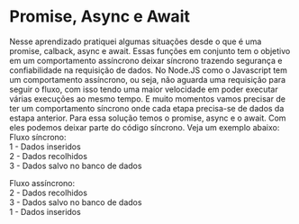 # Promise, Async e Await
Nesse aprendizado pratiquei algumas situações desde o que é uma promise, calback, async e await. Essas funções em conjunto tem o objetivo em um comportamento assíncrono deixar síncrono trazendo segurança e confiabilidade na requisição de dados. 
No Node.JS como o Javascript tem um comportamento assíncrono, ou seja, não aguarda uma requisição para seguir o fluxo, com isso tendo uma maior velocidade em poder executar várias execuções ao mesmo tempo. E muito momentos vamos precisar
de ter um comportamento síncrono onde cada etapa precisa-se de dados da estapa anterior. Para essa solução temos o promise, async e o await. Com eles podemos deixar parte do código síncrono. Veja um exemplo abaixo: <br>
Fluxo síncrono: <br>
1 - Dados inseridos <br>
2 - Dados recolhidos <br>
3 - Dados salvo no banco de dados <br>

Fluxo assíncrono: <br>
2 - Dados recolhidos <br>
3 - Dados salvo no banco de dados <br>
1 - Dados inseridos <br>
